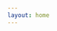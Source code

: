 ```yaml
---
layout: home
---
```


<script setup>
import {ref} from 'vue'
import home from '../.vitepress/components/mind.vue'
const data = ref(`
# SQL 

## 基本知识

1. 标题1
2. 标题2

-. 子标题1
-. 子标题2

5. 标题2
6. 标题3

- beautiful
- useful
- easy
- interactive

## 场景知识

### 配置文件

1. .env
2. js-yaml
3. @nestjs/config

### redis
  - GUI
  - npm: redis
  - npm: ioredis
  - nest 中使用

`)
</script>

<home :data="data" />
